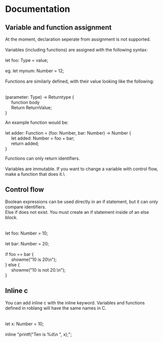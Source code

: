 # Documentation

## Variable and function assignment
At the moment, declaration seperate from assignment is not supported.\
\
Variables (including functions) are assigned with the following syntax:\
\
let foo: Type = value;\
\
eg. let mynum: Number = 12;\
\
Functions are similarly defined, with their value looking like the following:\
\
\
(parameter: Type) -> Returntype {\
    &nbsp;&nbsp;&nbsp;&nbsp;&nbsp;function body\
    &nbsp;&nbsp;&nbsp;&nbsp;&nbsp;Return ReturnValue;\
}

An example function would be:\
\
let adder: Function = (foo: Number, bar: Number) -> Number {\
    &nbsp;&nbsp;&nbsp;&nbsp;&nbsp;let added: Number = foo + bar;\
    &nbsp;&nbsp;&nbsp;&nbsp;&nbsp;return added;\
}

Functions can only return identifiers.\
\
Variables are immutable. If you want to change a variable with control flow, make a function that does it.\

## Control flow

Boolean expressions can be used directly in an if statement, but it can only compare identifiers.\
Else if does not exist. You must create an if statement inside of an else block.\
\
\
let foo: Number = 10;\
\
let bar: Number = 20;\
\
if foo == bar {\
    &nbsp;&nbsp;&nbsp;&nbsp;&nbsp;showme("10 is 20\n");\
} else {\
    &nbsp;&nbsp;&nbsp;&nbsp;&nbsp;showme("10 is not 20.\n");\
}

## Inline c
You can add inline c with the inline keyword. Variables and functions defined in roblang will have the same names in C.\
\
\
let x: Number = 10;\
\
inline "printf(\"Ten is %d\n \", x);";
